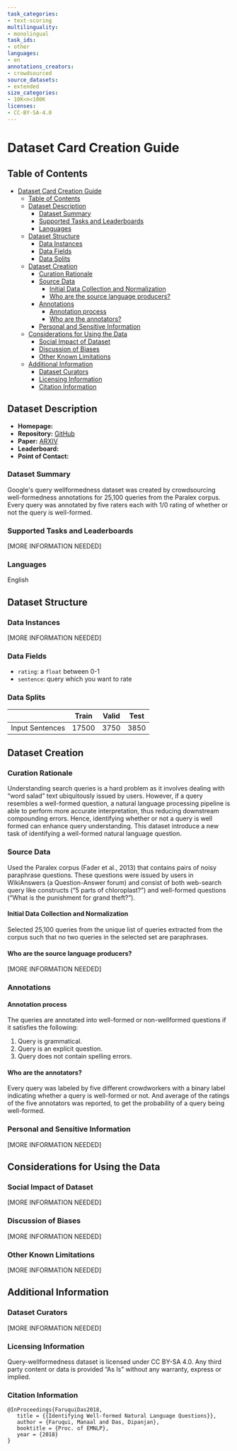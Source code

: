 ```yaml
---
task_categories:
- text-scoring
multilinguality:
- monolingual
task_ids:
- other
languages:
- en
annotations_creators:
- crowdsourced
source_datasets:
- extended
size_categories:
- 10K<n<100K
licenses:
- CC-BY-SA-4.0
---
```


# Dataset Card Creation Guide

## Table of Contents
- [Dataset Card Creation Guide](#dataset-card-creation-guide)
  - [Table of Contents](#table-of-contents)
  - [Dataset Description](#dataset-description)
    - [Dataset Summary](#dataset-summary)
    - [Supported Tasks and Leaderboards](#supported-tasks-and-leaderboards)
    - [Languages](#languages)
  - [Dataset Structure](#dataset-structure)
    - [Data Instances](#data-instances)
    - [Data Fields](#data-fields)
    - [Data Splits](#data-splits)
  - [Dataset Creation](#dataset-creation)
    - [Curation Rationale](#curation-rationale)
    - [Source Data](#source-data)
      - [Initial Data Collection and Normalization](#initial-data-collection-and-normalization)
      - [Who are the source language producers?](#who-are-the-source-language-producers)
    - [Annotations](#annotations)
      - [Annotation process](#annotation-process)
      - [Who are the annotators?](#who-are-the-annotators)
    - [Personal and Sensitive Information](#personal-and-sensitive-information)
  - [Considerations for Using the Data](#considerations-for-using-the-data)
    - [Social Impact of Dataset](#social-impact-of-dataset)
    - [Discussion of Biases](#discussion-of-biases)
    - [Other Known Limitations](#other-known-limitations)
  - [Additional Information](#additional-information)
    - [Dataset Curators](#dataset-curators)
    - [Licensing Information](#licensing-information)
    - [Citation Information](#citation-information)

## Dataset Description

- **Homepage:** 
- **Repository:** [GitHub](https://github.com/google-research-datasets/query-wellformedness)
- **Paper:** [ARXIV](https://arxiv.org/abs/1808.09419)
- **Leaderboard:** 
- **Point of Contact:** 

### Dataset Summary

Google's query wellformedness dataset was created by crowdsourcing well-formedness annotations for 25,100 queries from the Paralex corpus. Every query was annotated by five raters each with 1/0 rating of whether or not the query is well-formed.

### Supported Tasks and Leaderboards

[MORE INFORMATION NEEDED]

### Languages

English

## Dataset Structure

### Data Instances

[MORE INFORMATION NEEDED]

### Data Fields

- `rating`: a `float` between 0-1
- `sentence`: query which you want to rate

### Data Splits

|                            | Train   | Valid | Test |
| -----                      | ------ | ----- | ---- |
| Input Sentences            |   17500     |   3750    |  3850    |

## Dataset Creation

### Curation Rationale

Understanding search queries is a hard problem as it involves dealing with “word salad” text ubiquitously issued by users. However, if a query resembles a well-formed question, a natural language processing pipeline is able to perform more accurate interpretation, thus reducing downstream compounding errors. Hence, identifying whether or not a query is well formed can enhance query understanding. This dataset introduce a new task of identifying a well-formed natural language question. 

### Source Data

Used the Paralex corpus (Fader et al., 2013) that contains pairs of noisy paraphrase questions. These questions were issued by users in WikiAnswers (a Question-Answer forum) and consist of both web-search query like constructs (“5 parts of chloroplast?”) and well-formed questions (“What is the punishment for grand theft?”).

#### Initial Data Collection and Normalization

Selected 25,100 queries from the unique list of queries extracted from the corpus such that no two queries in the selected set are paraphrases.

#### Who are the source language producers?

[MORE INFORMATION NEEDED]

### Annotations

#### Annotation process

The queries are annotated into well-formed or non-wellformed questions if it satisfies the following:

1. Query is grammatical.
2. Query is an explicit question.
3. Query does not contain spelling errors.

#### Who are the annotators?

Every query was labeled by five different crowdworkers with a binary label indicating whether a query is well-formed or not. And average of the ratings of the five annotators was reported, to get the probability of a query being well-formed.

### Personal and Sensitive Information

[MORE INFORMATION NEEDED]

## Considerations for Using the Data

### Social Impact of Dataset

[MORE INFORMATION NEEDED]

### Discussion of Biases

[MORE INFORMATION NEEDED]

### Other Known Limitations

[MORE INFORMATION NEEDED]

## Additional Information

### Dataset Curators

[MORE INFORMATION NEEDED]

### Licensing Information

Query-wellformedness dataset is licensed under CC BY-SA 4.0. Any third party content or data is provided “As Is” without any warranty, express or implied.

### Citation Information

```
@InProceedings{FaruquiDas2018,
   title = {{Identifying Well-formed Natural Language Questions}},
   author = {Faruqui, Manaal and Das, Dipanjan},
   booktitle = {Proc. of EMNLP},
   year = {2018}
}
```

